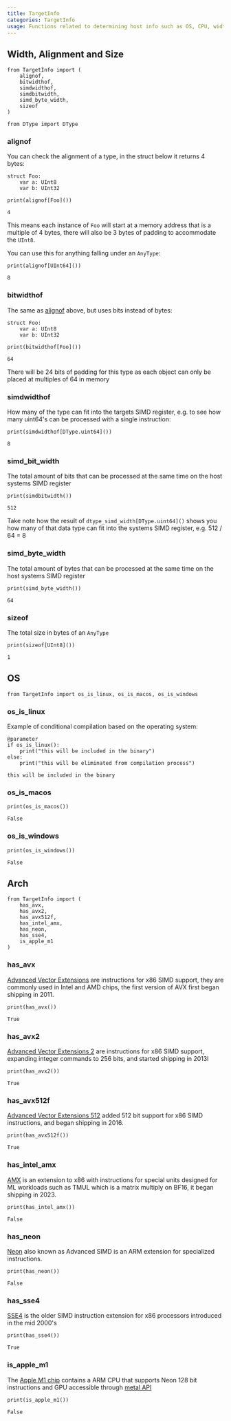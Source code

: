 ```yaml
---
title: TargetInfo
categories: TargetInfo
usage: Functions related to determining host info such as OS, CPU, width etc.
---
```


## Width, Alignment and Size


```mojo :no-line-numbers 
from TargetInfo import (
    alignof,
    bitwidthof,
    simdwidthof,
    simdbitwidth,
    simd_byte_width,
    sizeof
)

from DType import DType
```

### alignof

You can check the alignment of a type, in the struct below it returns 4 bytes:


```mojo :no-line-numbers 
struct Foo:
    var a: UInt8
    var b: UInt32

print(alignof[Foo]())
```

    4


This means each instance of `Foo` will start at a memory address that is a multiple of 4 bytes, there will also be 3 bytes of padding to accommodate the `UInt8`.

You can use this for anything falling under an `AnyType`:


```mojo :no-line-numbers 
print(alignof[UInt64]())
```

    8


### bitwidthof

The same as [alignof](#alignof) above, but uses bits instead of bytes:


```mojo :no-line-numbers 
struct Foo:
    var a: UInt8
    var b: UInt32

print(bitwidthof[Foo]())
```

    64


There will be 24 bits of padding for this type as each object can only be placed at multiples of 64 in memory

### simdwidthof

How many of the type can fit into the targets SIMD register, e.g. to see how many uint64's can be processed with a single instruction:


```mojo :no-line-numbers 
print(simdwidthof[DType.uint64]())
```

    8


### simd_bit_width
The total amount of bits that can be processed at the same time on the host systems SIMD register


```mojo :no-line-numbers 
print(simdbitwidth())
```

    512


Take note how the result of `dtype_simd_width[DType.uint64]()` shows you how many of that data type can fit into the systems SIMD register, e.g. 512 / 64 = 8

### simd_byte_width

The total amount of bytes that can be processed at the same time on the host systems SIMD register


```mojo :no-line-numbers 
print(simd_byte_width())
```

    64


### sizeof
The total size in bytes of an `AnyType`


```mojo :no-line-numbers 
print(sizeof[UInt8]())
```

    1


## OS


```mojo :no-line-numbers 
from TargetInfo import os_is_linux, os_is_macos, os_is_windows
```

### os_is_linux

Example of conditional compilation based on the operating system:


```mojo :no-line-numbers 
@parameter
if os_is_linux():
    print("this will be included in the binary")
else:
    print("this will be eliminated from compilation process")
```

    this will be included in the binary


### os_is_macos


```mojo :no-line-numbers 
print(os_is_macos())
```

    False


### os_is_windows


```mojo :no-line-numbers 
print(os_is_windows())
```

    False


## Arch


```mojo :no-line-numbers 
from TargetInfo import (
    has_avx,
    has_avx2,
    has_avx512f,
    has_intel_amx,
    has_neon,
    has_sse4,
    is_apple_m1
)
```

### has_avx
[Advanced Vector Extensions](https://en.wikipedia.org/wiki/Advanced_Vector_Extensions) are instructions for x86 SIMD support, they are commonly used in Intel and AMD chips, the first version of AVX first began shipping in 2011.


```mojo :no-line-numbers 
print(has_avx())
```

    True


### has_avx2
[Advanced Vector Extensions 2](https://en.wikipedia.org/wiki/Advanced_Vector_Extensions) are instructions for x86 SIMD support, expanding integer commands to 256 bits, and started shipping in 2013l


```mojo :no-line-numbers 
print(has_avx2())
```

    True


### has_avx512f
[Advanced Vector Extensions 512](https://en.wikipedia.org/wiki/Advanced_Vector_Extensions) added 512 bit support for x86 SIMD instructions, and began shipping in 2016.


```mojo :no-line-numbers 
print(has_avx512f())
```

    True


### has_intel_amx

[AMX](https://en.wikipedia.org/wiki/Advanced_Matrix_Extensions) is an extension to x86 with instructions for special units designed for ML workloads such as TMUL which is a matrix multiply on BF16, it began shipping in 2023.


```mojo :no-line-numbers 
print(has_intel_amx())
```

    False


### has_neon

[Neon](https://en.wikipedia.org/wiki/ARM_architecture_family#Advanced_SIMD_(Neon)) also known as Advanced SIMD is an ARM extension for specialized instructions.


```mojo :no-line-numbers 
print(has_neon())
```

    False


### has_sse4
[SSE4](https://en.wikipedia.org/wiki/SSE4) is the older SIMD instruction extension for x86 processors introduced in the mid 2000's


```mojo :no-line-numbers 
print(has_sse4())
```

    True


### is_apple_m1


The [Apple M1 chip](https://en.wikipedia.org/wiki/Apple_M1) contains a ARM CPU that supports Neon 128 bit instructions and GPU accessible through [metal API](https://developer.apple.com/metal/)


```mojo :no-line-numbers 
print(is_apple_m1())
```

    False


<CommentService />
